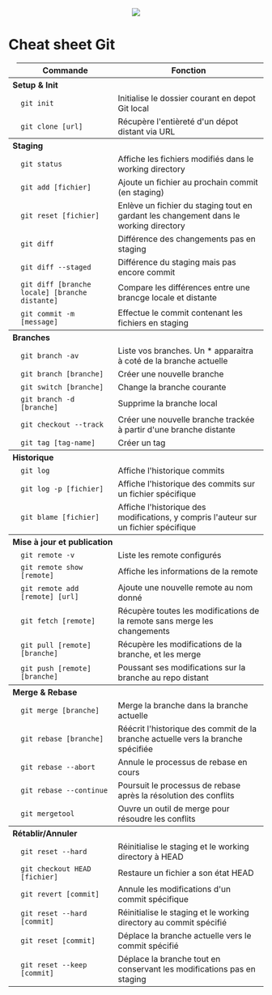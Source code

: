 <p align="center"><img src="https://e7.pngegg.com/pngimages/713/558/png-clipart-computer-icons-pro-git-github-logo-text-logo-thumbnail.png"/><p>

# Cheat sheet Git

<table>
    <thead>
        <tr>
            <td></td>
            <th>Commande</th>
            <th>Fonction</th>
        </tr>   
    </thead>
    <tbody>
        <tr>
            <th colspan="3" align="left">Setup & Init</th>
        </tr>
        <tr>
            <td></td>
            <td><code>git init</code></td>
            <td>Initialise le dossier courant en depot Git local</td>
        </tr>
         <tr>
            <td></td>
            <td><code>git clone [url]</code></td>
            <td>Récupère l'entièreté d'un dépot distant via URL</td>
        </tr>
        <tr>
        <tr>
            <th colspan="3" align="left">Staging</th>
        </tr>
            <td></td>
            <td><code>git status</code></td>
            <td>Affiche les fichiers modifiés dans le working directory</td>
        </tr>
        <tr>
            <td></td>
            <td><code>git add [fichier]</code></td>
            <td>Ajoute un fichier au prochain commit (en staging)</td>
        </tr>
        <tr>
            <td></td>
            <td><code>git reset [fichier]</code></td>
            <td>Enlève un fichier du staging tout en gardant les changement dans le working directory</td>
        </tr>
         <tr>
            <td></td>
            <td><code>git diff</code></td>
            <td>Différence des changements pas en staging</td>
        </tr>
        <tr>
            <td></td>
            <td><code>git diff --staged</code></td>
            <td>Différence du staging mais pas encore commit</td>
        </tr>
        <tr>
            <td></td>
            <td><code>git diff [branche locale] [branche distante]</code></td>
            <td>Compare les différences entre une brancge locale et distante</td>
        </tr>
        <tr>
            <td></td>
            <td><code>git commit -m [message]</code></td>
            <td>Effectue le commit contenant les fichiers en staging</td>
        </tr>
        <tr>
            <th colspan="3" align="left">Branches</th>
        </tr>
        <tr>
            <td></td>
            <td><code>git branch -av</code></td>
            <td>Liste vos branches. Un * apparaitra à coté de la branche actuelle</td>
        </tr>
        <tr>
            <td></td>
            <td><code>git branch [branche]</code></td>
            <td>Créer une nouvelle branche</td>
        </tr>
        <tr>
            <td></td>
            <td><code>git switch [branche]</code></td>
            <td>Change la branche courante</td>
        </tr>
        <tr>
            <td></td>
            <td><code>git branch -d [branche]</code></td>
            <td>Supprime la branche local</td>
        </tr>
        <tr>
            <td></td>
            <td><code>git checkout --track</code></td>
            <td>Créer une nouvelle branche trackée à partir d'une branche distante</td>
            <tr>
                <td></td>
                <td><code>git tag [tag-name]</code></td>
                <td>Créer un tag </td>
            </tr>
        </tr>
        <tr>
            <th colspan="3" align="left">Historique</th> 
        </tr>
        <tr>
            <td></td>
            <td><code>git log</code></td>
            <td>Affiche l'historique commits</td>
        </tr>
        <tr>
            <td></td>
            <td><code>git log -p [fichier]</code></td>
            <td>Affiche l'historique des commits sur un fichier spécifique</td>
        </tr>
        <tr>
            <td></td>
            <td><code>git blame [fichier]</code></td>
            <td>Affiche l'historique des modifications, y compris l'auteur sur un fichier spécifique</td>
        </tr>
        <tr>
            <th colspan="3" align="left">Mise à jour et publication</th>
        </tr>
        <tr>
            <td></td>
            <td><code>git remote -v</code></td>
            <td>Liste les remote configurés</td>
        </tr>
        <tr>
            <td></td>
            <td><code>git remote show [remote]</code></td>
            <td>Affiche les informations de la remote</td>
        </tr>
        <tr>
            <td></td>
            <td><code>git remote add [remote] [url]</code></td>
            <td>Ajoute une nouvelle remote au nom donné</td>
        </tr>
        <tr>
            <td></td>
            <td><code>git fetch [remote]</code></td>
            <td>Récupère toutes les modifications de la remote sans merge les changements</td>
        </tr>
        <tr>
            <td></td>
            <td><code>git pull [remote] [branche]</code></td>
            <td>Récupère les modifications de la branche, et les merge</td>
        </tr>
        <tr>
            <td></td>
            <td><code>git push [remote] [branche]</code></td>
            <td>Poussant ses modifications sur la branche au repo distant</td>
        </tr>
        <tr>
            <th colspan="3" align="left">Merge & Rebase</th>
        </tr>
        <tr>
            <td></td>
            <td><code>git merge [branche]</code></td>
            <td>Merge la branche dans la branche actuelle</td>
        </tr>
        <tr>
            <td></td>
            <td><code>git rebase [branche]</code></td>
            <td>Réécrit l'historique des commit de la branche actuelle vers la branche spécifiée</td>
        </tr>
        <tr>
            <td></td>
            <td><code>git rebase --abort</code></td>
            <td>Annule le processus de rebase en cours</td>
        </tr>
        <tr>
            <td></td>
            <td><code>git rebase --continue</code></td>
            <td>Poursuit le processus de rebase après la résolution des conflits</td>
        </tr>
        <tr>
            <td></td>
            <td><code>git mergetool</code></td>
            <td>Ouvre un outil de merge pour résoudre les conflits</td>
        </tr>
        <tr>
            <th colspan="3" align="left"    >Rétablir/Annuler</th>
        </tr>
        <tr>
            <td></td>
            <td><code>git reset --hard</code></td>
            <td>Réinitialise le staging et le working directory à HEAD</td>
        </tr>
        <tr>
            <td></td>
            <td><code>git checkout HEAD [fichier]</code></td>
            <td>Restaure un fichier a son état HEAD</td>
        </tr>
        <tr>
            <td></td>
            <td><code>git revert [commit]</code></td>
            <td>Annule les modifications d'un commit spécifique</td>
        </tr>
        <tr>
            <td></td>
            <td><code>git reset --hard [commit]</code></td>
            <td>Réinitialise le staging et le working directory au commit spécifié</td>
        </tr>
        <tr>
            <td></td>
            <td><code>git reset [commit]</code></td>
            <td>Déplace la branche actuelle vers le commit spécifié</td>
        </tr>
        <tr>
            <td></td>
            <td><code>git reset --keep [commit]</code></td>
            <td>Déplace la branche tout en conservant les modifications pas en staging</td>
        </tr>
    </tbody>

</table>
